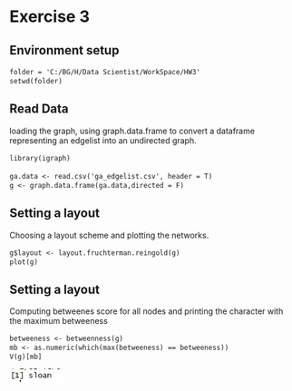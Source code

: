 # Exercise 3
## Environment setup
```{r}
folder = 'C:/BG/H/Data Scientist/WorkSpace/HW3'
setwd(folder)

```
## Read Data
 loading the graph, using graph.data.frame to convert a dataframe representing an edgelist into an undirected graph.
```
library(igraph)

ga.data <- read.csv('ga_edgelist.csv', header = T)
g <- graph.data.frame(ga.data,directed = F)
```

## Setting a layout
Choosing a layout scheme and plotting the networks.

```
g$layout <- layout.fruchterman.reingold(g)
plot(g)
```

## Setting a layout
Computing betweenes score for all nodes and printing the character with the maximum betweeness
```
betweeness <- betweenness(g)
mb <- as.numeric(which(max(betweeness) == betweeness))
V(g)[mb]
```
![sloan](https://github.com/yohayn/ex3/blob/master/Images/sloan.JPG)
